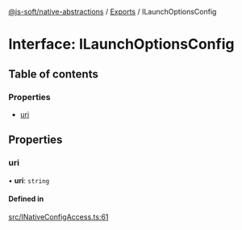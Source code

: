 [@js-soft/native-abstractions](../README.md) / [Exports](../modules.md) / ILaunchOptionsConfig

# Interface: ILaunchOptionsConfig

## Table of contents

### Properties

- [uri](ILaunchOptionsConfig.md#uri)

## Properties

### uri

• **uri**: `string`

#### Defined in

[src/INativeConfigAccess.ts:61](https://github.com/js-soft/ts-native-access/blob/6589b22/packages/abstractions/src/INativeConfigAccess.ts#L61)

